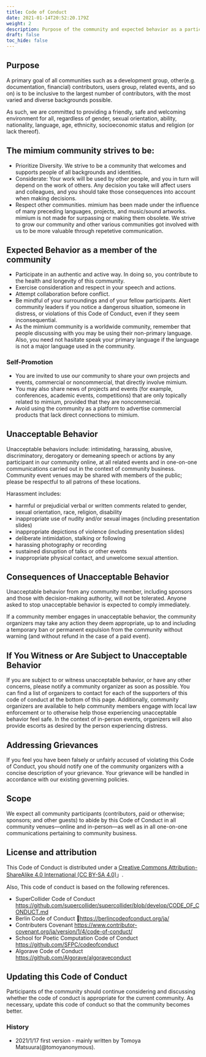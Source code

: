 ```yaml
---
title: Code of Conduct
date: 2021-01-14T20:52:20.179Z
weight: 2
description: Purpose of the community and expected behavior as a participant
draft: false
toc_hide: false
---
```

## Purpose

A primary goal of all communities such as a development group, other(e.g. documentation, financial) contributors, users group, related events, and so on) is to be inclusive to the largest number of contributors, with the most varied and diverse backgrounds possible. 

As such, we are committed to providing a friendly, safe and welcoming environment for all, regardless of gender, sexual orientation, ability, nationality, language, age, ethnicity, socioeconomic status and religion (or lack thereof).

## The mimium community strives to be:

- Prioritize Diversity. We strive to be a community that welcomes and supports people of all backgrounds and identities.
- Considerate: Your work will be used by other people, and you in turn will depend on the work of others. Any decision you take will affect users and colleagues, and you should take those consequences into account when making decisions. 
- Respect other communities. mimium has been made under the influence of many preceding languages, projects, and music/sound artworks. mimium is not made for surpassing or making them obsolete. We strive to grow our community and other various communities got involved with us to be more valuable through repetetive communication.

## Expected Behavior as a member of the community

- Participate in an authentic and active way. In doing so, you contribute to the health and longevity of this community.
- Exercise consideration and respect in your speech and actions.
- Attempt collaboration before conflict.
- Be mindful of your surroundings and of your fellow participants. Alert community leaders if you notice a dangerous situation, someone in distress, or violations of this Code of Conduct, even if they seem inconsequential.
- As the mimium community is a worldwide community, remember that people discussing with you may be using their non-primary language.  Also, you need not hasitate speak your primary language if the language is not a major language used in the community.

### Self-Promotion

- You are invited to use our community to share your own projects and events, commercial or noncommercial, that directly involve mimium.
- You may also share news of projects and events (for example, conferences, academic events, competitions) that are only topically related to mimium, provided that they are noncommercial.
- Avoid using the community as a platform to advertise commercial products that lack direct connections to mimium.

## Unacceptable Behavior

Unacceptable behaviors include: intimidating, harassing, abusive, discriminatory, derogatory or demeaning speech or actions by any participant in our community online, at all related events and in one-on-one communications carried out in the context of community business. Community event venues may be shared with members of the public; please be respectful to all patrons of these locations.

Harassment includes:

- harmful or prejudicial verbal or written comments related to gender, sexual orientation, race, religion, disability
- inappropriate use of nudity and/or sexual images (including presentation slides)
- inappropriate depictions of violence (including presentation slides)
- deliberate intimidation, stalking or following
- harassing photography or recording
- sustained disruption of talks or other events
- inappropriate physical contact, and unwelcome sexual attention.

## Consequences of Unacceptable Behavior

Unacceptable behavior from any community member, including sponsors and those with decision-making authority, will not be tolerated. Anyone asked to stop unacceptable behavior is expected to comply immediately.

If a community member engages in unacceptable behavior, the community organizers may take any action they deem appropriate, up to and including a temporary ban or permanent expulsion from the community without warning (and without refund in the case of a paid event).

## If You Witness or Are Subject to Unacceptable Behavior

If you are subject to or witness unacceptable behavior, or have any other concerns, please notify a community organizer as soon as possible. You can find a list of organizers to contact for each of the supporters of this code of conduct at the bottom of this page. Additionally, community organizers are available to help community members engage with local law enforcement or to otherwise help those experiencing unacceptable behavior feel safe. In the context of in-person events, organizers will also provide escorts as desired by the person experiencing distress.


## Addressing Grievances

If you feel you have been falsely or unfairly accused of violating this Code of Conduct, you should notify one of the community organizers with a concise description of your grievance. Your grievance will be handled in accordance with our existing governing policies.

## Scope

We expect all community participants (contributors, paid or otherwise; sponsors; and other guests) to abide by this Code of Conduct in all community venues—online and in-person—as well as in all one-on-one communications pertaining to community business.

## License and attribution

This Code of Conduct is distributed under a [Creative Commons Attribution-ShareAlike 4.0 International (CC BY-SA 4.0)](https://creativecommons.org/licenses/by-sa/4.0/)」.

Also, This code of conduct is based on the following references.

- SuperCollider Code of Conduct <https://github.com/supercollider/supercollider/blob/develop/CODE_OF_CONDUCT.md>
- Berlin Code of Conduct <https://berlincodeofconduct.org/ja/>
- Contributers Covenant <https://www.contributor-covenant.org/ja/version/1/4/code-of-conduct/>
- School for Poetic Computation Code of Conduct <https://github.com/SFPC/codeofconduct>
- Algorave Code of Conduct https://github.com/Algorave/algoraveconduct

## Updating this Code of Conduct

Participants of the community should continue considering and discussing whether the code of conduct is appropriate for the current community. As necessary, update this code of conduct so that the community becomes better.

### History

- 2021/1/17 first version - mainly written by Tomoya Matsuura(@tomoyanonymous).
